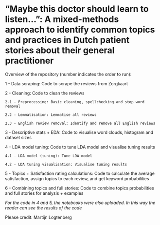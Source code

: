 # “Maybe this doctor should learn to listen…”: A mixed-methods approach to identify common topics and practices in Dutch patient stories about their general practitioner

Overview of the repository (number indicates the order to run):

1 - Data scraping: Code to scrape the reviews from Zorgkaart

2 - Cleaning: Code to clean the reviews

    2.1 - Preprocessing: Basic cleaning, spellchecking and stop word removal

    2.2 - Lemmatisation: Lemmatise all reviews

    2.3 - English review removal: Identify and remove all English reviews

3 - Descriptive stats + EDA: Code to visualise word clouds, histogram and dataset sizes

4 - LDA model tuning: Code to tune LDA model and visualise tuning results

    4.1 - LDA model (tuning): Tune LDA model

    4.2 - LDA tuning visualisation: Visualise tuning results

5 - Topics + Satisfaction rating calculations: Code to calculate the average satisfaction, assign topics to each review, and get keyword probabilities

6 - Combining topics and full stories: Code to combine topics probabilities and full stories for analysis + examples


_For the code in 4 and 5, the notebooks were also uploaded. In this way the reader can see the results of the code_


Please credit: Martijn Logtenberg
